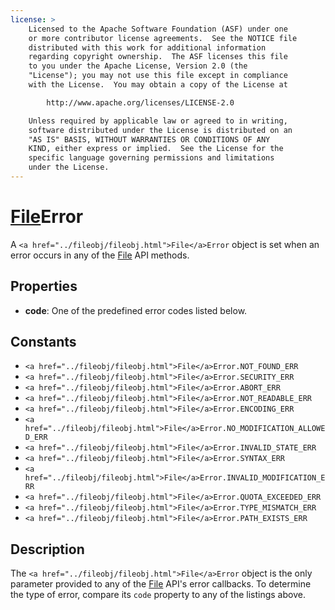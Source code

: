 ```yaml
---
license: >
    Licensed to the Apache Software Foundation (ASF) under one
    or more contributor license agreements.  See the NOTICE file
    distributed with this work for additional information
    regarding copyright ownership.  The ASF licenses this file
    to you under the Apache License, Version 2.0 (the
    "License"); you may not use this file except in compliance
    with the License.  You may obtain a copy of the License at

        http://www.apache.org/licenses/LICENSE-2.0

    Unless required by applicable law or agreed to in writing,
    software distributed under the License is distributed on an
    "AS IS" BASIS, WITHOUT WARRANTIES OR CONDITIONS OF ANY
    KIND, either express or implied.  See the License for the
    specific language governing permissions and limitations
    under the License.
---
```


# <a href="../fileobj/fileobj.html">File</a>Error

A `<a href="../fileobj/fileobj.html">File</a>Error` object is set when an error occurs in any of the <a href="../fileobj/fileobj.html">File</a> API methods.

## Properties

- __code__: One of the predefined error codes listed below.

## Constants

- `<a href="../fileobj/fileobj.html">File</a>Error.NOT_FOUND_ERR`
- `<a href="../fileobj/fileobj.html">File</a>Error.SECURITY_ERR`
- `<a href="../fileobj/fileobj.html">File</a>Error.ABORT_ERR`
- `<a href="../fileobj/fileobj.html">File</a>Error.NOT_READABLE_ERR`
- `<a href="../fileobj/fileobj.html">File</a>Error.ENCODING_ERR`
- `<a href="../fileobj/fileobj.html">File</a>Error.NO_MODIFICATION_ALLOWED_ERR`
- `<a href="../fileobj/fileobj.html">File</a>Error.INVALID_STATE_ERR`
- `<a href="../fileobj/fileobj.html">File</a>Error.SYNTAX_ERR`
- `<a href="../fileobj/fileobj.html">File</a>Error.INVALID_MODIFICATION_ERR`
- `<a href="../fileobj/fileobj.html">File</a>Error.QUOTA_EXCEEDED_ERR`
- `<a href="../fileobj/fileobj.html">File</a>Error.TYPE_MISMATCH_ERR`
- `<a href="../fileobj/fileobj.html">File</a>Error.PATH_EXISTS_ERR`

## Description

The `<a href="../fileobj/fileobj.html">File</a>Error` object is the only parameter provided to any of the
<a href="../fileobj/fileobj.html">File</a> API's error callbacks.  To determine the type of error, compare
its `code` property to any of the listings above.
